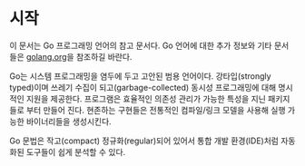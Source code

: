 # 시작

이 문서는 Go 프로그래밍 언어의 참고 문서다. Go 언어에 대한 추가 정보와 기타 문서들은 [golang.org](https://golang.org)을 참조하길 바란다.

Go는 시스템 프로그래밍을 염두에 두고 고안된 범용 언어이다. 강타입(strongly typed)이며 쓰레기 수집이 되고(garbage-collected) 동시성 프로그래밍에 대해 명시적인 지원을 제공한다. 프로그램은 효율적인 의존성 관리가 가능한 특성을 지닌 패키지들로 부터 만들어 진다. 현존하는 구현들은 전통적인 컴파일/링크 모델을 사용해 실행 가능한 바이너리들을 생성시킨다.

Go 문법은 작고(compact) 정규화(regular)되어 있어서 통합 개발 환경(IDE)처럼 자동화된 도구들이 쉽게 분석할 수 있다. 
